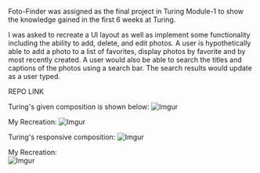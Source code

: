 Foto-Finder was assigned as the final project in Turing Module-1 to show the knowledge gained in the first 6 weeks at Turing.

I was asked to recreate a UI layout as well as implement some functionality including the ability to add, delete, and edit photos. A user is hypothetically able to add a photo to a list of favorites, display photos by favorite and by most recently created. A user would also be able to search the titles and captions of the photos using a search bar. The search results would update as a user typed.

REPO LINK

Turing's given composition is shown below:
![Imgur](https://i.imgur.com/dfgrNSN.png)

My Recreation:
![Imgur](https://i.imgur.com/6JYppa2.png)

Turing's responsive composition:
![Imgur](https://i.imgur.com/ZcyyaxL.png)

My Recreation:<br/>
![Imgur](https://i.imgur.com/b1djZbi.png)
